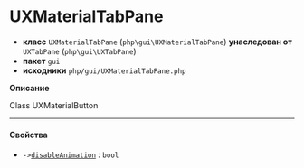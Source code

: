 # UXMaterialTabPane

- **класс** `UXMaterialTabPane` (`php\gui\UXMaterialTabPane`) **унаследован от** `UXTabPane` (`php\gui\UXTabPane`)
- **пакет** `gui`
- **исходники** `php/gui/UXMaterialTabPane.php`

**Описание**

Class UXMaterialButton

---

#### Свойства

- `->`[`disableAnimation`](#prop-disableanimation) : `bool`